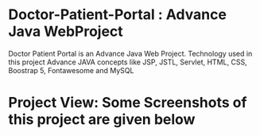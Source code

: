 # Doctor-Patient-Portal : Advance Java WebProject
Doctor Patient Portal is an Advance Java Web Project. Technology used in this project Advance JAVA concepts like JSP, JSTL, Servlet, HTML, CSS, Boostrap 5, Fontawesome and MySQL

# Project View: Some Screenshots of this project are given below 

